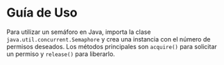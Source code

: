 # Guía de Uso

Para utilizar un semáforo en Java, importa la clase `java.util.concurrent.Semaphore` y crea una instancia con el número de permisos deseados. Los métodos principales son `acquire()` para solicitar un permiso y `release()` para liberarlo.

